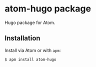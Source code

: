 # atom-hugo package

Hugo package for Atom.

## Installation

Install via Atom or with `apm`:

```
$ apm install atom-hugo
```
